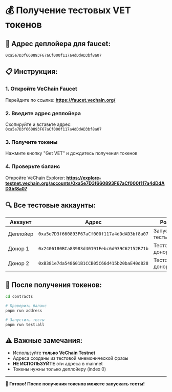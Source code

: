 # 💰 Получение тестовых VET токенов

## 🎯 **Адрес деплойера для faucet:**

```
0xa5e7D3f660893F67aCf000f117a4dDdAD3bf8a07
```

## 📋 **Инструкция:**

### 1. Откройте VeChain Faucet

Перейдите по ссылке: **https://faucet.vechain.org/**

### 2. Введите адрес деплойера

Скопируйте и вставьте адрес: `0xa5e7D3f660893F67aCf000f117a4dDdAD3bf8a07`

### 3. Получите токены

Нажмите кнопку "Get VET" и дождитесь получения токенов

### 4. Проверьте баланс

Откройте VeChain Explorer: **https://explore-testnet.vechain.org/accounts/0xa5e7D3f660893F67aCf000f117a4dDdAD3bf8a07**

## 🔍 **Все тестовые аккаунты:**

| Аккаунт  | Адрес                                        | Роль            |
| -------- | -------------------------------------------- | --------------- |
| Деплойер | `0xa5e7D3f660893F67aCf000f117a4dDdAD3bf8a07` | Запускает тесты |
| Донор 1  | `0x2406180BCa83983d40191Febc6d939C62152B71b` | Тестовый донор  |
| Донор 2  | `0xB381e7da548601B1CCB05C66d415b20baE40d828` | Тестовый донор  |

## 🚀 **После получения токенов:**

```bash
cd contracts

# Проверить баланс
pnpm run address

# Запустить тесты
pnpm run test:all
```

## ⚠️ **Важные замечания:**

- Используйте **только VeChain Testnet**
- Адреса созданы из тестовой мнемонической фразы
- **НЕ ИСПОЛЬЗУЙТЕ** эти адреса в mainnet
- Токены нужны только деплойеру (index 0)

---

**🎉 Готово! После получения токенов можете запускать тесты!**

